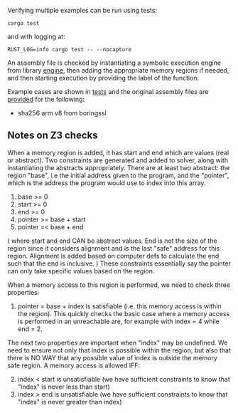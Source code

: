 Verifying multiple examples can be run using tests:

```cargo test```

and with logging at:

```RUST_LOG=info cargo test -- --nocapture```

An assembly file is checked by instantiating a symbolic execution engine from library [engine](src/engine.rs), then adding the appropriate memory regions if needed, and then starting execution by providing the label of the function.

Example cases are shown in [tests](tests/cli.rs) and the original assembly files are [provided](tests/asm-examples) for the following:
* sha256 arm v8 from boringssl

## Notes on Z3 checks ##

When a memory region is added, it has start and end which are values (real or abstract).
Two constraints are generated and added to solver, along with instantiating the abstracts appropriately. There are at least two abstract: the region "base", i.e the initial address given to the program, and the "pointer", which is the address the program would use to index into this array.

1. base >= 0
2. start >= 0
3. end >= 0
4. pointer >= base + start 
5. pointer =< base + end 

( where start and end CAN be abstract values. End is not the size of the region since it considers alignment and is the last "safe" address for this region. Alignment is added based on computer defs to calculate the end such that the end is inclusive. )
These constraints essentially say the pointer can only take specific values based on the region.

When a memory access to this region is performed, we need to check three properties:
1. pointer = base + index is satisfiable (i.e. this memory access is within the region). This quickly checks the basic case where a memory access is performed in an unreachable are, for example with index = 4 while end = 2.

The next two properties are important when "index" may be undefined. We need to ensure not only that index is possible within the region, but also that there is NO WAY that any possible value of index is outside the memory safe region. A memory access is allowed IFF:

2. index < start is unsatisfiable (we have sufficient constraints to know that "index" is never less than start)
3. index > end is unsatisfiable (we have sufficient constraints to know that "index" is never greater than index)

